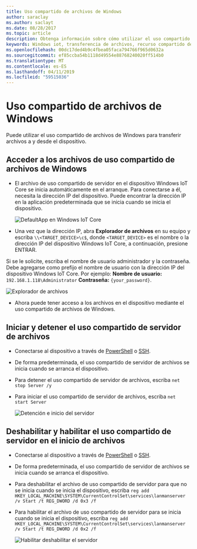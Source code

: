 ```yaml
---
title: Uso compartido de archivos de Windows
author: saraclay
ms.author: saclayt
ms.date: 08/28/2017
ms.topic: article
description: Obtenga información sobre cómo utilizar el uso compartido de archivos de Windows para transferir archivos a y desde el dispositivo.
keywords: Windows iot, transferencia de archivos, recurso compartido de archivos, el uso compartido de archivos de windows
ms.openlocfilehash: 00dc17ded4b9c4fbea05faca794766f965d0632a
ms.sourcegitcommit: ef85ccba54b1118d49554e88768240020ff514b0
ms.translationtype: MT
ms.contentlocale: es-ES
ms.lasthandoff: 04/11/2019
ms.locfileid: "59515036"
---
```

# <a name="windows-file-sharing"></a>Uso compartido de archivos de Windows

Puede utilizar el uso compartido de archivos de Windows para transferir archivos a y desde el dispositivo.

## <a name="accessing-your-files-using-windows-file-sharing"></a>Acceder a los archivos de uso compartido de archivos de Windows
* El archivo de uso compartido de servidor en el dispositivo Windows IoT Core se inicia automáticamente en el arranque.  Para conectarse a él, necesita la dirección IP del dispositivo.  Puede encontrar la dirección IP en la aplicación predeterminada que se inicia cuando se inicia el dispositivo.

    ![DefaultApp en Windows IoT Core](../media/WindowsFileSharing/DefaultApp.png)
    
* Una vez que la dirección IP, abra **Explorador de archivos** en su equipo y escriba `\\<TARGET_DEVICE>\c$`, donde `<TARGET_DEVICE>` es el nombre o la dirección IP del dispositivo Windows IoT Core, a continuación, presione ENTRAR.  

Si se le solicite, escriba el nombre de usuario administrador y la contraseña. Debe agregarse como prefijo el nombre de usuario con la dirección IP del dispositivo Windows IoT Core. Por ejemplo: **Nombre de usuario:** `192.168.1.118\Administrator`  **Contraseña:** `{your_password}`.

![Explorador de archivos](../media/WindowsFileSharing/smb_file_explorer.png)

* Ahora puede tener acceso a los archivos en el dispositivo mediante el uso compartido de archivos de Windows.

## <a name="starting-and-stopping-the-file-sharing-server"></a>Iniciar y detener el uso compartido de servidor de archivos
* Conectarse al dispositivo a través de [PowerShell](../connect-your-device/powershell.md) o [SSH](../connect-your-device/ssh.md).
* De forma predeterminada, el uso compartido de servidor de archivos se inicia cuando se arranca el dispositivo.
* Para detener el uso compartido de servidor de archivos, escriba `net stop Server /y`
* Para iniciar el uso compartido de servidor de archivos, escriba `net start Server`

    ![Detención e inicio del servidor](../media/WindowsFileSharing/smb_start_stop.png)
    
## <a name="disabling-and-enabling-the-file-sharing-server-on-startup"></a>Deshabilitar y habilitar el uso compartido de servidor en el inicio de archivos
* Conectarse al dispositivo a través de [PowerShell](../connect-your-device/powershell.md) o [SSH](../connect-your-device/ssh.md).
* De forma predeterminada, el uso compartido de servidor de archivos se inicia cuando se arranca el dispositivo.
* Para deshabilitar el archivo de uso compartido de servidor para que no se inicia cuando se inicia el dispositivo, escriba `reg add HKEY_LOCAL_MACHINE\SYSTEM\CurrentControlSet\services\lanmanserver /v Start /t REG_DWORD /d 0x3 /f`
* Para habilitar el archivo de uso compartido de servidor para se inicia cuando se inicia el dispositivo, escriba `reg add HKEY_LOCAL_MACHINE\SYSTEM\CurrentControlSet\services\lanmanserver /v Start /t REG_DWORD /d 0x2 /f`

    ![Habilitar deshabilitar el servidor](../media/WindowsFileSharing/smb_enable_disable.png)
